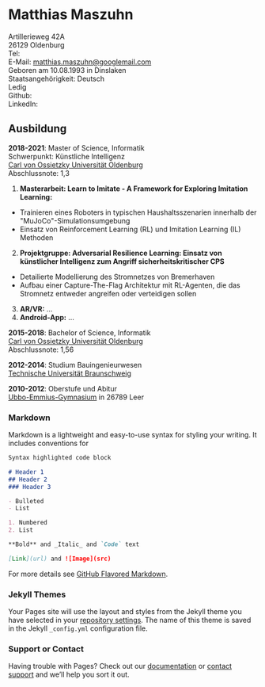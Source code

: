 # Matthias Maszuhn

Artillerieweg 42A <br>
26129 Oldenburg <br>
Tel: <br>
E-Mail: <matthias.maszuhn@googlemail.com> <br>
Geboren am 10.08.1993 in Dinslaken <br>
Staatsangehörigkeit: Deutsch <br>
Ledig <br>
Github: <br>
LinkedIn: <br>


## Ausbildung

**2018-2021**: Master of Science, Informatik <br>
Schwerpunkt: Künstliche Intelligenz <br>
[Carl von Ossietzky Universität Oldenburg](https://uol.de/) <br>
Abschlussnote: 1,3 
1. **Masterarbeit: Learn to Imitate - A Framework for Exploring Imitation Learning:** <br>
- Trainieren eines Roboters in typischen Haushaltsszenarien innerhalb der "MuJoCo"-Simulationsumgebung <br>
- Einsatz von Reinforcement Learning (RL) und Imitation Learning (IL) Methoden

2. **Projektgruppe: Adversarial Resilience Learning: Einsatz von künstlicher Intelligenz zum Angriff sicherheitskritischer CPS** <br>
- Detailierte Modellierung des Stromnetzes von Bremerhaven <br>
- Aufbau einer Capture-The-Flag Architektur mit RL-Agenten, die das Stromnetz entweder angreifen oder verteidigen sollen

3. **AR/VR:** ...
4. **Android-App:** ...

**2015-2018**: Bachelor of Science, Informatik <br>
[Carl von Ossietzky Universität Oldenburg](https://uol.de/) <br>
Abschlussnote: 1,56

**2012-2014**: Studium Bauingenieurwesen <br>
[Technische Universität Braunschweig](https://www.tu-braunschweig.de/) <br>

**2010-2012**: Oberstufe und Abitur <br>
[Ubbo-Emmius-Gymnasium](https://www.ueg-leer.de/) in 26789 Leer


### Markdown

Markdown is a lightweight and easy-to-use syntax for styling your writing. It includes conventions for

```markdown
Syntax highlighted code block

# Header 1
## Header 2
### Header 3

- Bulleted
- List

1. Numbered
2. List

**Bold** and _Italic_ and `Code` text

[Link](url) and ![Image](src)
```

For more details see [GitHub Flavored Markdown](https://guides.github.com/features/mastering-markdown/).

### Jekyll Themes

Your Pages site will use the layout and styles from the Jekyll theme you have selected in your [repository settings](https://github.com/MatthiasMas/MatthiasMas.github.io/settings). The name of this theme is saved in the Jekyll `_config.yml` configuration file.

### Support or Contact

Having trouble with Pages? Check out our [documentation](https://docs.github.com/categories/github-pages-basics/) or [contact support](https://support.github.com/contact) and we’ll help you sort it out.
